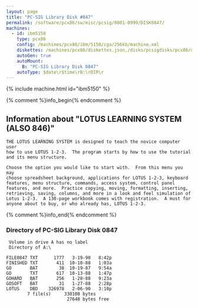 ```yaml
---
layout: page
title: "PC-SIG Library Disk #847"
permalink: /software/pcx86/sw/misc/pcsig/0001-0999/DISK0847/
machines:
  - id: ibm5150
    type: pcx86
    config: /machines/pcx86/ibm/5150/cga/256kb/machine.xml
    diskettes: /machines/pcx86/diskettes.json,/disks/pcsigdisks/pcx86/diskettes.json
    autoGen: true
    autoMount:
      B: "PC-SIG Library Disk 0847"
    autoType: $date\r$time\rB:\rDIR\r
---
```


{% include machine.html id="ibm5150" %}

{% comment %}info_begin{% endcomment %}

## Information about "LOTUS LEARNING SYSTEM (ALSO 846)"

    THE LOTUS LEARNING SYSTEM is designed to teach the novice computer user
    how to use LOTUS 1-2-3.  The program starts by how to use the tutorial
    and its menu structure.
    
    Choose the option you would like to start with.  From this menu you may
    choose spreadsheet background, applications for LOTUS 1-2-3, keyboard
    features, menu structure, commands, access system, control panel
    features, and more.  Practice copying, moving, formatting, inserting,
    retrieving, saving, columns, and more in a look and feel simulation of
    Lotus 1-2-3.  A 130-page workbook comes with registration.  A must for
    anyone about to buy, or who already has, LOTUS 1-2-3.
{% comment %}info_end{% endcomment %}


### Directory of PC-SIG Library Disk 0847

     Volume in drive A has no label
     Directory of A:\

    FILE0847 TXT      1777   3-19-90   8:42p
    FINISHED TXT       411  10-10-88   1:03a
    GO       BAT        38  10-19-87   9:54a
    GO       TXT       617  10-13-88   1:47p
    GOHARD   BAT       256   1-28-88   9:23a
    GOSOFT   BAT        31   1-27-88   2:28p
    LOTUS    DBD    326978   2-06-90   3:10p
            7 file(s)     330108 bytes
                           27648 bytes free
